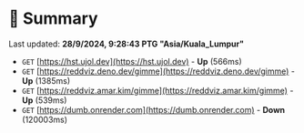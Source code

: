 # 📖 Summary
Last updated: **28/9/2024, 9:28:43 PTG "Asia/Kuala_Lumpur"**

- `GET` [https://hst.ujol.dev](https://hst.ujol.dev) - **Up** (566ms)
- `GET` [https://reddviz.deno.dev/gimme](https://reddviz.deno.dev/gimme) - **Up** (1385ms)
- `GET` [https://reddviz.amar.kim/gimme](https://reddviz.amar.kim/gimme) - **Up** (539ms)
- `GET` [https://dumb.onrender.com](https://dumb.onrender.com) - **Down** (120003ms)
